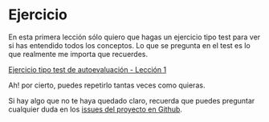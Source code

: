 # Ejercicio

En esta primera lección sólo quiero que hagas un ejercicio tipo test para ver si has entendido todos los conceptos. Lo que se pregunta en el test es lo que realmente me importa que recuerdes.

[Ejercicio tipo test de autoevaluación - Lección 1](http://www.cursohtml5desdecero.com/tests/leccion1.html)

Ah! por cierto, puedes repetirlo tantas veces como quieras.

Si hay algo que no te haya quedado claro, recuerda que puedes preguntar cualquier duda en los [issues del proyecto en Github](https://github.com/hhkaos/introduccion-a-html5/issues).
